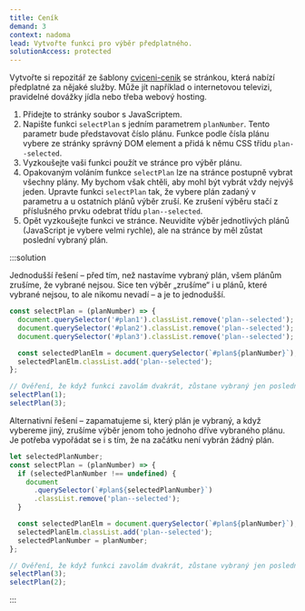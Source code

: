 ```yaml
---
title: Ceník
demand: 3
context: nadoma
lead: Vytvořte funkci pro výběr předplatného.
solutionAccess: protected
---
```


Vytvořte si repozitář ze šablony [cviceni-cenik](https://github.com/Czechitas-podklady-WEB/cviceni-cenik) se stránkou, která nabízí předplatné za nějaké služby. Může jít například o internetovou televizi, pravidelné dovážky jídla nebo třeba webový hosting.

1. Přidejte to stránky soubor s JavaScriptem.
1. Napište funkci `selectPlan` s jedním parametrem `planNumber`. Tento parametr bude představovat číslo plánu. Funkce podle čísla plánu vybere ze stránky správný DOM element a přidá k němu CSS třídu `plan--selected`.
1. Vyzkoušejte vaši funkci použít ve stránce pro výběr plánu.
1. Opakovaným voláním funkce `selectPlan` lze na stránce postupně vybrat všechny plány. My bychom však chtěli, aby mohl být vybrát vždy nejvýš jeden. Upravte funkci `selectPlan` tak, že vybere plán zadaný v parametru a u ostatních plánů výběr zruší. Ke zrušení výběru stačí z příslušného prvku odebrat třídu `plan--selected`.
1. Opět vyzkoušejte funkci ve stránce. Neuvidíte výběr jednotlivých plánů (JavaScript je vybere velmi rychle), ale na stránce by měl zůstat poslední vybraný plán.

:::solution

Jednodušší řešení – před tím, než nastavíme vybraný plán, všem plánům zrušíme, že vybrané nejsou. Sice ten výběr „zrušíme“ i u plánů,
které vybrané nejsou, to ale nikomu nevadí – a je to jednodušší.

```js
const selectPlan = (planNumber) => {
  document.querySelector('#plan1').classList.remove('plan--selected');
  document.querySelector('#plan2').classList.remove('plan--selected');
  document.querySelector('#plan3').classList.remove('plan--selected');

  const selectedPlanElm = document.querySelector(`#plan${planNumber}`);
  selectedPlanElm.classList.add('plan--selected');
};

// Ověření, že když funkci zavolám dvakrát, zůstane vybraný jen poslední plán.
selectPlan(1);
selectPlan(3);
```

Alternativní řešení – zapamatujeme si, který plán je vybraný, a když vybereme jiný, zrušíme výběr jenom toho jednoho dříve vybraného plánu. Je potřeba vypořádat se i s tím, že na začátku není vybrán žádný plán.

```js
let selectedPlanNumber;
const selectPlan = (planNumber) => {
  if (selectedPlanNumber !== undefined) {
    document
      .querySelector(`#plan${selectedPlanNumber}`)
      .classList.remove('plan--selected');
  }

  const selectedPlanElm = document.querySelector(`#plan${planNumber}`);
  selectedPlanElm.classList.add('plan--selected');
  selectedPlanNumber = planNumber;
};

// Ověření, že když funkci zavolám dvakrát, zůstane vybraný jen poslední plán.
selectPlan(3);
selectPlan(2);
```

:::